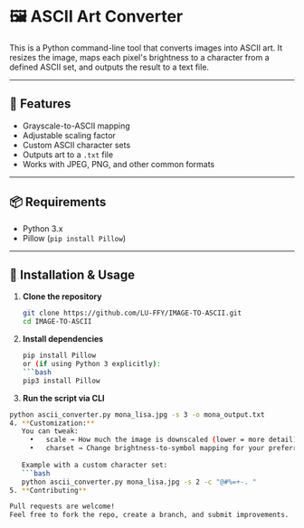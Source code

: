 # 🖼️ ASCII Art Converter

This is a Python command-line tool that converts images into ASCII art. It resizes the image, maps each pixel's brightness to a character from a defined ASCII set, and outputs the result to a text file.

---

## 🚀 Features

- Grayscale-to-ASCII mapping
- Adjustable scaling factor
- Custom ASCII character sets
- Outputs art to a `.txt` file
- Works with JPEG, PNG, and other common formats

---

## 📦 Requirements

- Python 3.x
- Pillow (`pip install Pillow`)

---

## 🔧 Installation & Usage

1. **Clone the repository**
   ```bash
   git clone https://github.com/LU-FFY/IMAGE-TO-ASCII.git
   cd IMAGE-TO-ASCII
2. **Install dependencies**
   ```bash
   pip install Pillow
   or (if using Python 3 explicitly):
   ```bash
   pip3 install Pillow
3.	**Run the script via CLI**
   ```bash
   python ascii_converter.py mona_lisa.jpg -s 3 -o mona_output.txt
4. **Customization:**
      You can tweak:
      	•	scale → How much the image is downscaled (lower = more detail)
      	•	charset → Change brightness-to-symbol mapping for your preferred look
      
      Example with a custom character set:
      ```bash
      python ascii_converter.py mona_lisa.jpg -s 2 -c "@#%=+-. "
5. **Contributing**

Pull requests are welcome!
Feel free to fork the repo, create a branch, and submit improvements.
